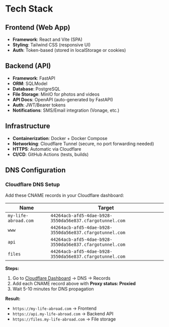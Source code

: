 # Tech Stack

## Frontend (Web App)

- **Framework**: React and Vite (SPA)
- **Styling**: Tailwind CSS (responsive UI)
- **Auth**: Token-based (stored in localStorage or cookies)

## Backend (API)

- **Framework**: FastAPI
- **ORM**: SQLModel
- **Database**: PostgreSQL
- **File Storage**: MinIO for photos and videos
- **API Docs**: OpenAPI (auto-generated by FastAPI)
- **Auth**: JWT/Bearer tokens
- **Notifications**: SMS/Email integration (Vonage, etc.)

## Infrastructure

- **Containerization**: Docker + Docker Compose
- **Networking**: Cloudflare Tunnel (secure, no port forwarding needed)
- **HTTPS**: Automatic via Cloudflare
- **CI/CD**: GitHub Actions (tests, builds)

## DNS Configuration

### Cloudflare DNS Setup

Add these CNAME records in your Cloudflare dashboard:

| Name | Target |
|------|--------|
| `my-life-abroad.com` | `44264acb-afd5-4dae-b928-3550da56e837.cfargotunnel.com` |
| `www` | `44264acb-afd5-4dae-b928-3550da56e837.cfargotunnel.com` |
| `api` | `44264acb-afd5-4dae-b928-3550da56e837.cfargotunnel.com` |
| `files` | `44264acb-afd5-4dae-b928-3550da56e837.cfargotunnel.com` |

**Steps:**

1. Go to [Cloudflare Dashboard](https://dash.cloudflare.com) → DNS → Records
2. Add each CNAME record above with **Proxy status: Proxied**
3. Wait 5-10 minutes for DNS propagation

**Result:**

- `https://my-life-abroad.com` → Frontend
- `https://api.my-life-abroad.com` → Backend API  
- `https://files.my-life-abroad.com` → File storage
